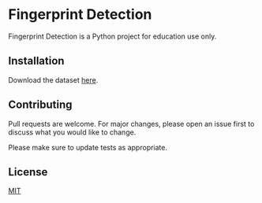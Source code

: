 # Fingerprint Detection

Fingerprint Detection is a Python project for education use only.

## Installation

Download the dataset [here](https://www.kaggle.com/datasets/ruizgara/socofing).

## Contributing

Pull requests are welcome. For major changes, please open an issue first to discuss what you would like to change.

Please make sure to update tests as appropriate.

## License

[MIT](https://choosealicense.com/licenses/mit/)
